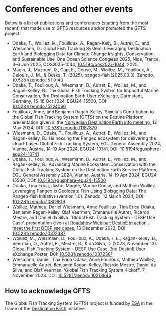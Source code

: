 # Conferences and other events

Below is a list of publications and conferences (starting from the most recent) that made use of GFTS resources and/or promoted the GFTS project:

- Odaka, T., Woillez, M., Fouilloux, A., Ragan-Kelly, B., Autret, E., and Wiesmann, D.: Global Fish Tracking System: Leveraging Destination Earth and Biologging Data for Climate Change Insights, Conservation, and Sustainable Use, One Ocean Science Congress 2025, Nice, France, 3–6 Jun 2025, OOS2025-1044, [10.5194/oos2025-1044](https://doi.org/10.5194/oos2025-1044), 2025.
- Magin, J., Mazouni, Q., Cap, E., Gonse, M., Woillez, M., Fouilloux, A., Delouis, J.-M., & Odaka, T. (2025). pangeo-fish (2025.03.3). Zenodo. [10.5281/zenodo.15110143](https://doi.org/10.5281/zenodo.15110143)
- Odaka, T., Fouilloux, A., Wiesmann, D., Autret, E., Woillez, M., and Ragan-Kelley, B.: The Global Fish Tracking System for
  Impactful Marine Conservation, 3rd Destination Earth User eXchange, Darmstadt, Germany, 15–16 Oct 2024, EGU24-15500, DOI: [10.5281/zenodo.15224060](https://doi.org/10.5281/zenodo.15224060)
- Fouilloux, Anne, and Benjamin Ragan-Kelley. Simula's Contribution to the Global Fish Tracking System (GFTS) on the Destine Platform, presentation given at the [Norwegian Destination Earth info meeting](https://www.romsenter.no/kalender/destination-earth-infomoete), 13 May 2024, DOI: [10.5281/zenodo.11187870](https://doi.org/10.5281/zenodo.11187870)
- Wiesmann, D., Odaka, T., Fouilloux, A., Autret, E., Woillez, M., and Ragan-Kelley, B.: Harnessing the Pangeo ecosystem for delivering the cloud-based Global Fish Tracking System, EGU General Assembly 2024, Vienna, Austria, 14–19 Apr 2024, EGU24-10741, DOI: [10.5194/egusphere-egu24-10741](https://doi.org/10.5194/egusphere-egu24-10741)
- Odaka, T., Fouilloux, A., Wiesmann, D., Autret, E., Woillez, M., and Ragan-Kelley, B.: Advancing Marine Ecosystem Conservation with the Global Fish Tracking System on the Destination Earth Service Platform, EGU General Assembly 2024, Vienna, Austria, 14–19 Apr 2024, EGU24-15500, DOI: [10.5194/egusphere-egu24-15500](https://doi.org/10.5194/egusphere-egu24-15500)
- Odaka, Tina Erica, Justus Magne, Marine Gonse, and Mathieu Woillez. Leveraging Pangeo to Geolocate Fish Using Biologging Data: The Pangeo-fish Initiative (version 1.0). Zenodo, 12 March 2024, DOI: [10.5281/zenodo.10809819](https://doi.org/10.5281/zenodo.10809819).
- Woillez, Mathieu, Daniel Wiesmann, Anne Fouilloux, Tina Erica Odaka, Benjamin Ragan-Kelley, Olaf Veerman, Emmanuelle Autret, Ricardo Mestre, and Daniel da Silva. ‘Global Fish Tracking System - DESP Use Case’, presentation given at [Roadshow Webinar: DestinE in action – meet the first DESP use cases](https://destination-earth.eu/event/destine-in-action-meet-the-first-desp-use-cases/), 13 December 2023, DOI: [10.5281/zenodo.10372387](https://doi.org/10.5281/zenodo.10372387)
- Woillez, M., Wiesmann, D., Fouilloux, A., Odaka, T. E., Ragan-Kelley, B., Veerman, O., Autret, E., Mestre, R., & da Silva, D. (2023, November 13). Global Fish Tracking System - DESP Use Case. 2nd DestinE User eXchange Poster, DOI: [10.5281/zenodo.10372387](https://doi.org/10.5281/zenodo.13908850)
- Wiesmann, Daniel, Tina Erica Odaka, Anne Fouilloux, Mathieu Woillez, Emmanuelle Autret, Benjamin Ragan-Kelley, Ricardo Mestre, Daniel da Silva, and Olaf Veerman. ‘Global Fish Tracking System Kickoff’. 7 November 2023. DOI: [10.5281/zenodo.10213946](https://doi.org/10.5281/zenodo.10213946).

## How to acknowledge GFTS

The Global Fish Tracking System (GFTS) project is funded by [ESA](https://www.esa.int) in the frame of the [Destination Earth](https://destination-earth.eu) initiative.
